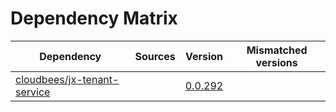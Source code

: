# Dependency Matrix

Dependency | Sources | Version | Mismatched versions
---------- | ------- | ------- | -------------------
[cloudbees/jx-tenant-service](https://github.com/cloudbees/jx-tenant-service) |  | [0.0.292](https://github.com/cloudbees/jx-tenant-service/releases/tag/v0.0.292) | 
